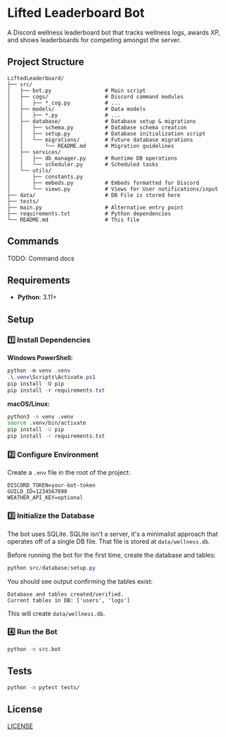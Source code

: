 # Lifted Leaderboard Bot

A Discord wellness leaderboard bot that tracks wellness logs, awards XP, and shows leaderboards for competing amongst the server.

## Project Structure

```
LiftedLeaderboard/
├── src/
│   ├── bot.py                 # Main script
│   ├── cogs/                  # Discord command modules
│   │   ├── *_cog.py           # ...
│   ├── models/                # Data models
│   │   ├── *.py               # ...
│   ├── database/              # Database setup & migrations
│   │   ├── schema.py          # Database schema creation
│   │   ├── setup.py           # Database initialization script
│   │   └── migrations/        # Future database migrations
│   │       └── README.md      # Migration guidelines
│   ├── services/              
│   │   ├── db_manager.py      # Runtime DB operations
│   │   └── scheduler.py       # Scheduled tasks
│   └── utils/                 
│       ├── constants.py       
│       ├── embeds.py          # Embeds formatted for Discord
│       └── views.py           # Views for User notifications/input
├── data/                      # DB File is stored here
├── tests/                     
├── main.py                    # Alternative entry point
├── requirements.txt           # Python dependencies
└── README.md                  # This file
```

## Commands
TODO: Command docs

## Requirements

- **Python**: 3.11+

## Setup

### 1️⃣ Install Dependencies

**Windows PowerShell:**
```powershell
python -m venv .venv
.\.venv\Scripts\Activate.ps1
pip install -U pip
pip install -r requirements.txt
```

**macOS/Linux:**
```bash
python3 -m venv .venv
source .venv/bin/activate
pip install -U pip
pip install -r requirements.txt
```

### 2️⃣ Configure Environment

Create a `.env` file in the root of the project:

```env
DISCORD_TOKEN=your-bot-token
GUILD_ID=1234567890
WEATHER_API_KEY=optional
```

### 3️⃣ Initialize the Database

The bot uses SQLite. SQLite isn't a server, it's a minimalist approach that operates off of a single DB file. 
That file is stored at `data/wellness.db`.

Before running the bot for the first time, create the database and tables:

```powershell
python src/database/setup.py
```

You should see output confirming the tables exist:

```
Database and tables created/verified.
Current tables in DB: ['users', 'logs']
```

This will create `data/wellness.db`.



### 4️⃣ Run the Bot

```bash
python -m src.bot
```

## Tests

```bash
python -m pytest tests/
```

## License

[LICENSE](LICENSE)
